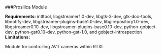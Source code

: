 ###Prosilica Module

**Requirements:** intltool, libgstreamer1.0-dev, libgtk-3-dev, gtk-doc-tools, libnotify-dev, libgstreamer-plugins-base1.0-dev, libgirepository1.0-dev, libgstreamer0.10-dev, libgstreamer-plugins-base0.10-dev, python-gobject-dev, python-gst0.10-dev, python-gst-1.0, and gobject-introspection
**Limitations:**  

Module for controlling AVT cameras within RTXI. 
